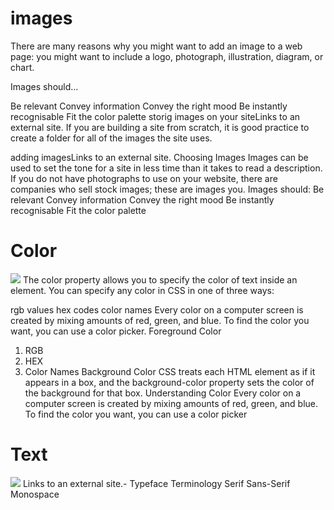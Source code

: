 # images 

There are many reasons why you might want to add an image to a web page: you might want to include a logo, photograph, illustration, diagram, or chart.

Images should…

Be relevant
Convey information
Convey the right mood
Be instantly recognisable
Fit the color palette
storig images on your siteLinks to an external site.
If you are building a site from scratch, it is good practice to create a folder for all of the images the site uses.

adding imagesLinks to an external site.
Choosing Images
Images can be used to set the tone for a site in less time than it takes to read a description. If you do not have photographs to use on your website, there are companies who sell stock images; these are images you.
Images should:
Be relevant
Convey information
Convey the right mood
Be instantly recognisable
Fit the color palette
# Color
![](https://camo.githubusercontent.com/29063a146b24d18b3da4966897f3cab171ec5d8a81fc387ac65d6badd5a0b57d/68747470733a2f2f74376d38653963382e726f636b657463646e2e6d652f77702d636f6e74656e742f75706c6f6164732f323032302f30372f636f6c6f7265732d7267622e6a7067 )
The color property allows you to specify the color of text inside an element. You can specify any color in CSS in one of three ways:

rgb values
hex codes
color names
Every color on a computer screen is created by mixing amounts of red, green, and blue. To find the color you want, you can use a color picker.
Foreground Color
1. RGB
2. HEX
3. Color Names
Background Color
CSS treats each HTML element as if it appears in a box, and the background-color property sets the color of the background for that box.
Understanding Color
Every color on a computer screen is created by mixing amounts of red, green, and blue. To find the color you want, you can use a color picker

# Text
![](https://camo.githubusercontent.com/e6ec6c17ccf5366173cd5411f88c9ca6359ee58bdf8304f9df04346c80d49a77/68747470733a2f2f7777772e7475746f7269616c627261696e2e636f6d2f77702d636f6e74656e742f75706c6f6164732f323031392f30322f466f6e742d696e2d48544d4c2e6a7067)
Links to an external site.- Typeface Terminology
Serif
Sans-Serif
Monospace
